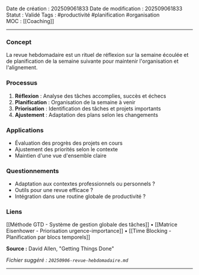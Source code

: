 Date de création : 202509061833
Date de modification : 202509061833
Statut : Validé
Tags : #productivité #planification #organisation  
MOC : [[Coaching]]
***
### Concept

La revue hebdomadaire est un rituel de réflexion sur la semaine écoulée et de planification de la semaine suivante pour maintenir l'organisation et l'alignement.

### Processus

1. **Réflexion** : Analyse des tâches accomplies, succès et échecs  
2. **Planification** : Organisation de la semaine à venir  
3. **Priorisation** : Identification des tâches et projets importants  
4. **Ajustement** : Adaptation des plans selon les changements

### Applications

- Évaluation des progrès des projets en cours  
- Ajustement des priorités selon le contexte  
- Maintien d'une vue d'ensemble claire

### Questionnements

- Adaptation aux contextes professionnels ou personnels ?  
- Outils pour une revue efficace ?  
- Intégration dans une routine globale de productivité ?

### Liens

[[Méthode GTD - Système de gestion globale des tâches]] • [[Matrice Eisenhower - Priorisation urgence-importance]] • [[Time Blocking - Planification par blocs temporels]]

**Source :** David Allen, "Getting Things Done"

*Fichier suggéré : `20250906-revue-hebdomadaire.md`*

*** 
